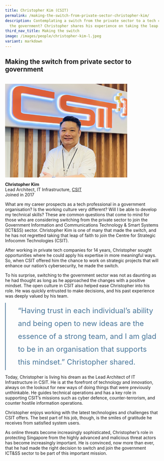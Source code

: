 ```yaml
---
title: Christopher Kim (CSIT)
permalink: /making-the-switch-from-private-sector-christopher-kim/
description: Contemplating a switch from the private sector to a tech career in
  the government? Christopher shares his experience on taking the leap.
third_nav_title: Making the switch
image: /images/people/christopher-kim-l.jpeg
variant: markdown
---
```

## Making the switch from private sector to government

<br><img src="/images/people/christopher-kim-l.jpeg" alt="Christopher Kim" style="width:400px;" align="left">
<br clear="left">

**Christopher Kim**<br>
Lead Architect, IT Infrastructure, [CSIT](https://www.csit.gov.sg/)<br>
Joined in 2017

What are my career prospects as a tech professional in a government organisation? Is the working culture very different? Will I be able to develop my technical skills? These are common questions that come to mind for those who are considering switching from the private sector to join the Government Information and Communications Technology &amp; Smart Systems (ICT&amp;SS) sector. Christopher Kim is one of many that made the switch, and he has not regretted taking that leap of faith to join the Centre for Strategic Infocomm Technologies (CSIT).

After working in private tech companies for 14 years, Christopher sought opportunities where he could apply his expertise in more meaningful ways. So, when CSIT offered him the chance to work on strategic projects that will enhance our nation’s cybersecurity, he made the switch.

To his surprise, switching to the government sector was not as daunting as he had thought as long as he approached the changes with a positive mindset. The open culture in CSIT also helped ease Christopher into his role. He was quickly entrusted to make decisions, and his past experience was deeply valued by his team. 

<div style="font-size:24px; font-weight: 400; line-height: 1.75; color: #4B789B; padding: 5px 0px 5px 40px; margin-left: 0; border-left: 2px solid">“Having trust in each individual’s ability and being open to new ideas are the essence of a strong team, and I am glad to be in an organisation that supports this mindset.” Christopher shared.</div>

Today, Christopher is living his dream as the Lead Architect of IT Infrastructure in CSIT. He is at the forefront of technology and innovation, always on the lookout for new ways of doing things that were previously unthinkable. He guides technical operations and has a key role in supporting CSIT’s missions such as cyber defence, counter-terrorism, and counter hostile information operations.&nbsp;&nbsp;&nbsp;

Christopher enjoys working with the latest technologies and challenges that CSIT offers. The best part of his job, though, is the smiles of gratitude he receives from satisfied system users.&nbsp;&nbsp;

As online threats become increasingly sophisticated, Christopher’s role in protecting Singapore from the highly advanced and malicious threat actors has become increasingly important. He is convinced, now more than ever, that he had made the right decision to switch and join the government ICT&amp;SS sector to be part of this important mission.
